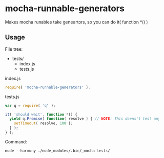 # mocha-runnable-generators
Makes mocha runables take geneartors, so you can do it( function *() )

## Usage

File tree:

- tests/
  - index.js
  - tests.js

index.js

```javascript
require( 'mocha-runnable-generators' );
```

tests.js

```javascript
var q = require( 'q' );

it( 'should wait', function *() {
  yield q.Promise( function( resolve ) { // NOTE: This doens't test anything, just an example promise
    setTimeout( resolve, 100 );
  } );
} );
```

Command:

```
node --harmony ./node_modules/.bin/_mocha tests/
```
